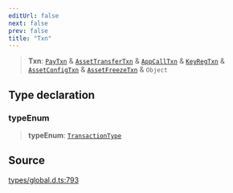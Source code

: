 ```yaml
---
editUrl: false
next: false
prev: false
title: "Txn"
---
```


> **Txn**: [`PayTxn`](PayTxn.md) & [`AssetTransferTxn`](AssetTransferTxn.md) & [`AppCallTxn`](AppCallTxn.md) & [`KeyRegTxn`](KeyRegTxn.md) & [`AssetConfigTxn`](AssetConfigTxn.md) & [`AssetFreezeTxn`](AssetFreezeTxn.md) & `Object`

## Type declaration

### typeEnum

> **typeEnum**: [`TransactionType`](../enumerations/TransactionType.md)

## Source

[types/global.d.ts:793](https://github.com/algorandfoundation/tealscript/blob/18ba30a9/types/global.d.ts#L793)
